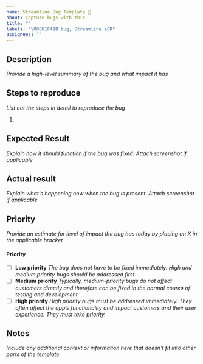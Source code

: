 ```yaml
---
name: Streamline Bug Template 🐛
about: Capture bugs with this
title: ""
labels: "\U0001F41B bug, Streamline eCR"
assignees: ""
---
```


## Description

_Provide a high-level summary of the bug and what impact it has_

## Steps to reproduce

_List out the steps in detail to reproduce the bug_

1.

## Expected Result

_Explain how it should function if the bug was fixed. Attach screenshot if applicable_

## Actual result

_Explain what's happening now when the bug is present. Attach screenshot if applicable_

## Priority

_Provide an estimate for level of impact the bug has today by placing an X in the applicable bracket_

#### Priority

- [ ] **Low priority** _The bug does not have to be fixed immediately. High and medium priority bugs should be addressed first._
- [ ] **Medium priority** _Typically, medium-priority bugs do not affect customers directly and therefore can be fixed in the normal course of testing and development._
- [ ] **High priority** _High priority bugs must be addressed immediately. They often affect the app’s functionality and impact customers and their user experience. They must take priority._

## Notes

_Include any additional context or information here that doesn't fit into other parts of the template_
